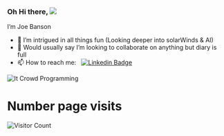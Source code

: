 ### Oh Hi there, ![](https://user-images.githubusercontent.com/18350557/176309783-0785949b-9127-417c-8b55-ab5a4333674e.gif) 
I’m Joe Banson
- 🌱 I’m intrigued in all things fun (Looking deeper into solarWinds & AI)
- 💞️ Would usually say I’m looking to collaborate on anything but diary is full
- 📫 How to reach me: &nbsp; [![Linkedin Badge](https://img.shields.io/badge/-jbanson-blue?style=flat&logo=Linkedin&logoColor=white)](https://www.linkedin.com/in/jbanson1/)

![It Crowd Programming](https://media.giphy.com/media/1C8bHHJturSx2/source.gif)

# Number page visits
![Visitor Count](https://profile-counter.glitch.me/jbanson1/count.svg)

<!---
jbanson1/jbanson1 is a ✨ special ✨ repository because its `README.md` (this file) appears on your GitHub profile.
You can click the Preview link to take a look at your changes.
--->
